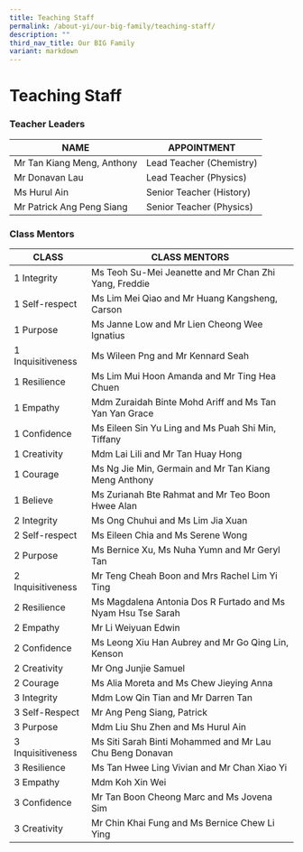 ```yaml
---
title: Teaching Staff
permalink: /about-yi/our-big-family/teaching-staff/
description: ""
third_nav_title: Our BIG Family
variant: markdown
---
```

# **Teaching Staff**

### Teacher Leaders

| NAME | APPOINTMENT |
|---|---|
| Mr Tan Kiang Meng, Anthony  | Lead Teacher (Chemistry) |
| Mr Donavan Lau | Lead Teacher (Physics) |
| Ms Hurul Ain  | Senior Teacher (History) |
| Mr Patrick Ang Peng Siang  | Senior Teacher (Physics) |

### Class Mentors

| CLASS | CLASS MENTORS |
|---|---|
| 1 Integrity | Ms Teoh Su-Mei Jeanette and Mr Chan Zhi Yang, Freddie |
| 1 Self-respect | Ms Lim Mei Qiao and Mr Huang Kangsheng, Carson |
| 1 Purpose | Ms Janne Low and Mr Lien Cheong Wee Ignatius|
| 1 Inquisitiveness | Ms Wileen Png and Mr Kennard Seah |
| 1 Resilience | Ms Lim Mui Hoon Amanda and Mr Ting Hea Chuen |
| 1 Empathy | Mdm Zuraidah Binte Mohd Ariff and Ms Tan Yan Yan Grace |
| 1 Confidence | Ms Eileen Sin Yu Ling and Ms Puah Shi Min, Tiffany |
| 1 Creativity | Mdm Lai Lili and Mr Tan Huay Hong |
| 1 Courage | Ms Ng Jie Min, Germain and Mr Tan Kiang Meng Anthony |
| 1 Believe | Ms Zurianah Bte Rahmat and Mr Teo Boon Hwee Alan |
| 2 Integrity | Ms Ong Chuhui and Ms Lim Jia Xuan |
| 2 Self-respect | Ms Eileen Chia and Ms Serene Wong |
| 2 Purpose | Ms Bernice Xu, Ms Nuha Yumn and Mr Geryl Tan |
| 2 Inquisitiveness | Mr Teng Cheah Boon and Mrs Rachel Lim Yi Ting |
| 2 Resilience | Ms Magdalena Antonia Dos R Furtado and Ms Nyam Hsu Tse Sarah |
| 2 Empathy | Mr Li Weiyuan Edwin |
| 2 Confidence | Ms Leong Xiu Han Aubrey and Mr Go Qing Lin, Kenson |
| 2 Creativity | Mr Ong Junjie Samuel |
| 2 Courage | Ms Alia Moreta and Ms Chew Jieying Anna |
| 3 Integrity | Mdm Low Qin Tian and Mr Darren Tan |
| 3 Self-Respect| Mr Ang Peng Siang, Patrick |
| 3 Purpose | Mdm Liu Shu Zhen and Ms Hurul Ain |
| 3 Inquisitiveness | Ms Siti Sarah Binti Mohammed and Mr Lau Chu Beng Donavan |
| 3 Resilience | Ms Tan Hwee Ling Vivian and Mr Chan Xiao Yi |
| 3 Empathy | Mdm Koh Xin Wei |
| 3 Confidence | Mr Tan Boon Cheong Marc and Ms Jovena Sim |
| 3 Creativity | Mr Chin Khai Fung and Ms Bernice Chew Li Ying |